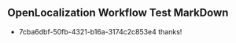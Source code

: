 ## OpenLocalization Workflow Test MarkDown
* 7cba6dbf-50fb-4321-b16a-3174c2c853e4 thanks!

<!--HONumber=Jul16_HO3-->


